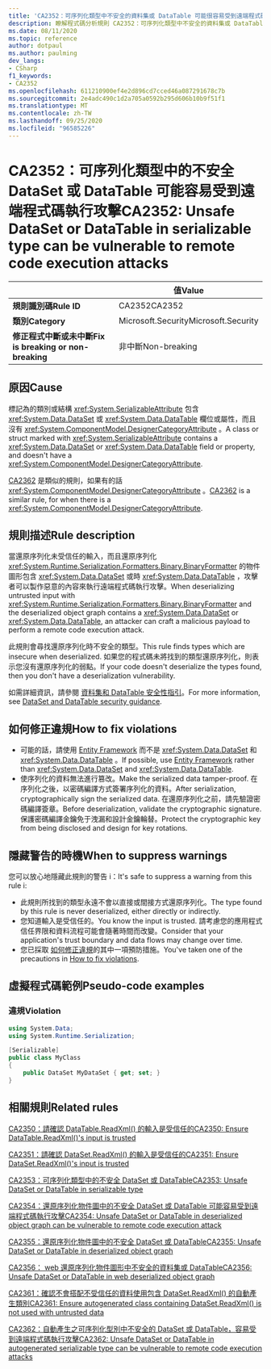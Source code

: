 ```yaml
---
title: 'CA2352：可序列化類型中不安全的資料集或 DataTable 可能很容易受到遠端程式碼執行攻擊 (程式碼分析) '
description: 瞭解程式碼分析規則 CA2352：可序列化類型中不安全的資料集或 DataTable 可能易受遠端程式碼執行攻擊
ms.date: 08/11/2020
ms.topic: reference
author: dotpaul
ms.author: paulming
dev_langs:
- CSharp
f1_keywords:
- CA2352
ms.openlocfilehash: 611210900ef4e2d896cd7cced46a087291678c7b
ms.sourcegitcommit: 2e4adc490c1d2a705a0592b295d606b10b9f51f1
ms.translationtype: MT
ms.contentlocale: zh-TW
ms.lasthandoff: 09/25/2020
ms.locfileid: "96585226"
---
```

# <a name="ca2352-unsafe-dataset-or-datatable-in-serializable-type-can-be-vulnerable-to-remote-code-execution-attacks"></a><span data-ttu-id="fdcda-103">CA2352：可序列化類型中的不安全 DataSet 或 DataTable 可能容易受到遠端程式碼執行攻擊</span><span class="sxs-lookup"><span data-stu-id="fdcda-103">CA2352: Unsafe DataSet or DataTable in serializable type can be vulnerable to remote code execution attacks</span></span>

| | <span data-ttu-id="fdcda-104">值</span><span class="sxs-lookup"><span data-stu-id="fdcda-104">Value</span></span> |
|-|-|
| <span data-ttu-id="fdcda-105">**規則識別碼**</span><span class="sxs-lookup"><span data-stu-id="fdcda-105">**Rule ID**</span></span> |<span data-ttu-id="fdcda-106">CA2352</span><span class="sxs-lookup"><span data-stu-id="fdcda-106">CA2352</span></span>|
| <span data-ttu-id="fdcda-107">**類別**</span><span class="sxs-lookup"><span data-stu-id="fdcda-107">**Category**</span></span> |<span data-ttu-id="fdcda-108">Microsoft.Security</span><span class="sxs-lookup"><span data-stu-id="fdcda-108">Microsoft.Security</span></span>|
| <span data-ttu-id="fdcda-109">**修正程式中斷或未中斷**</span><span class="sxs-lookup"><span data-stu-id="fdcda-109">**Fix is breaking or non-breaking**</span></span> |<span data-ttu-id="fdcda-110">非中斷</span><span class="sxs-lookup"><span data-stu-id="fdcda-110">Non-breaking</span></span>|

## <a name="cause"></a><span data-ttu-id="fdcda-111">原因</span><span class="sxs-lookup"><span data-stu-id="fdcda-111">Cause</span></span>

<span data-ttu-id="fdcda-112">標記為的類別或結構 <xref:System.SerializableAttribute> 包含 <xref:System.Data.DataSet> 或 <xref:System.Data.DataTable> 欄位或屬性，而且沒有 <xref:System.ComponentModel.DesignerCategoryAttribute> 。</span><span class="sxs-lookup"><span data-stu-id="fdcda-112">A class or struct marked with <xref:System.SerializableAttribute> contains a <xref:System.Data.DataSet> or <xref:System.Data.DataTable> field or property, and doesn't have a <xref:System.ComponentModel.DesignerCategoryAttribute>.</span></span>

<span data-ttu-id="fdcda-113">[CA2362](ca2362.md) 是類似的規則，如果有的話 <xref:System.ComponentModel.DesignerCategoryAttribute> 。</span><span class="sxs-lookup"><span data-stu-id="fdcda-113">[CA2362](ca2362.md) is a similar rule, for when there is a <xref:System.ComponentModel.DesignerCategoryAttribute>.</span></span>

## <a name="rule-description"></a><span data-ttu-id="fdcda-114">規則描述</span><span class="sxs-lookup"><span data-stu-id="fdcda-114">Rule description</span></span>

<span data-ttu-id="fdcda-115">當還原序列化未受信任的輸入，而且還原序列化 <xref:System.Runtime.Serialization.Formatters.Binary.BinaryFormatter> 的物件圖形包含 <xref:System.Data.DataSet> 或時 <xref:System.Data.DataTable> ，攻擊者可以製作惡意的內容來執行遠端程式碼執行攻擊。</span><span class="sxs-lookup"><span data-stu-id="fdcda-115">When deserializing untrusted input with <xref:System.Runtime.Serialization.Formatters.Binary.BinaryFormatter> and the deserialized object graph contains a <xref:System.Data.DataSet> or <xref:System.Data.DataTable>, an attacker can craft a malicious payload to perform a remote code execution attack.</span></span>

<span data-ttu-id="fdcda-116">此規則會尋找還原序列化時不安全的類型。</span><span class="sxs-lookup"><span data-stu-id="fdcda-116">This rule finds types which are insecure when deserialized.</span></span> <span data-ttu-id="fdcda-117">如果您的程式碼未將找到的類型還原序列化，則表示您沒有還原序列化的弱點。</span><span class="sxs-lookup"><span data-stu-id="fdcda-117">If your code doesn't deserialize the types found, then you don't have a deserialization vulnerability.</span></span>

<span data-ttu-id="fdcda-118">如需詳細資訊，請參閱 [資料集和 DataTable 安全性指引](https://go.microsoft.com/fwlink/?linkid=2132227)。</span><span class="sxs-lookup"><span data-stu-id="fdcda-118">For more information, see [DataSet and DataTable security guidance](https://go.microsoft.com/fwlink/?linkid=2132227).</span></span>

## <a name="how-to-fix-violations"></a><span data-ttu-id="fdcda-119">如何修正違規</span><span class="sxs-lookup"><span data-stu-id="fdcda-119">How to fix violations</span></span>

- <span data-ttu-id="fdcda-120">可能的話，請使用 [Entity Framework](/ef/) 而不是 <xref:System.Data.DataSet> 和 <xref:System.Data.DataTable> 。</span><span class="sxs-lookup"><span data-stu-id="fdcda-120">If possible, use [Entity Framework](/ef/) rather than <xref:System.Data.DataSet> and <xref:System.Data.DataTable>.</span></span>
- <span data-ttu-id="fdcda-121">使序列化的資料無法進行篡改。</span><span class="sxs-lookup"><span data-stu-id="fdcda-121">Make the serialized data tamper-proof.</span></span> <span data-ttu-id="fdcda-122">在序列化之後，以密碼編譯方式簽署序列化的資料。</span><span class="sxs-lookup"><span data-stu-id="fdcda-122">After serialization, cryptographically sign the serialized data.</span></span> <span data-ttu-id="fdcda-123">在還原序列化之前，請先驗證密碼編譯簽章。</span><span class="sxs-lookup"><span data-stu-id="fdcda-123">Before deserialization, validate the cryptographic signature.</span></span> <span data-ttu-id="fdcda-124">保護密碼編譯金鑰免于洩漏和設計金鑰輪替。</span><span class="sxs-lookup"><span data-stu-id="fdcda-124">Protect the cryptographic key from being disclosed and design for key rotations.</span></span>

## <a name="when-to-suppress-warnings"></a><span data-ttu-id="fdcda-125">隱藏警告的時機</span><span class="sxs-lookup"><span data-stu-id="fdcda-125">When to suppress warnings</span></span>

<span data-ttu-id="fdcda-126">您可以放心地隱藏此規則的警告 i：</span><span class="sxs-lookup"><span data-stu-id="fdcda-126">It's safe to suppress a warning from this rule i:</span></span>

- <span data-ttu-id="fdcda-127">此規則所找到的類型永遠不會以直接或間接方式還原序列化。</span><span class="sxs-lookup"><span data-stu-id="fdcda-127">The type found by this rule is never deserialized, either directly or indirectly.</span></span>
- <span data-ttu-id="fdcda-128">您知道輸入是受信任的。</span><span class="sxs-lookup"><span data-stu-id="fdcda-128">You know the input is trusted.</span></span> <span data-ttu-id="fdcda-129">請考慮您的應用程式信任界限和資料流程可能會隨著時間而改變。</span><span class="sxs-lookup"><span data-stu-id="fdcda-129">Consider that your application's trust boundary and data flows may change over time.</span></span>
- <span data-ttu-id="fdcda-130">您已採取 [如何修正違規](#how-to-fix-violations)的其中一項預防措施。</span><span class="sxs-lookup"><span data-stu-id="fdcda-130">You've taken one of the precautions in [How to fix violations](#how-to-fix-violations).</span></span>

## <a name="pseudo-code-examples"></a><span data-ttu-id="fdcda-131">虛擬程式碼範例</span><span class="sxs-lookup"><span data-stu-id="fdcda-131">Pseudo-code examples</span></span>

### <a name="violation"></a><span data-ttu-id="fdcda-132">違規</span><span class="sxs-lookup"><span data-stu-id="fdcda-132">Violation</span></span>

```csharp
using System.Data;
using System.Runtime.Serialization;

[Serializable]
public class MyClass
{
    public DataSet MyDataSet { get; set; }
}
```

## <a name="related-rules"></a><span data-ttu-id="fdcda-133">相關規則</span><span class="sxs-lookup"><span data-stu-id="fdcda-133">Related rules</span></span>

[<span data-ttu-id="fdcda-134">CA2350：請確認 DataTable.ReadXml() 的輸入是受信任的</span><span class="sxs-lookup"><span data-stu-id="fdcda-134">CA2350: Ensure DataTable.ReadXml()'s input is trusted</span></span>](ca2350.md)

[<span data-ttu-id="fdcda-135">CA2351：請確認 DataSet.ReadXml() 的輸入是受信任的</span><span class="sxs-lookup"><span data-stu-id="fdcda-135">CA2351: Ensure DataSet.ReadXml()'s input is trusted</span></span>](ca2351.md)

[<span data-ttu-id="fdcda-136">CA2353：可序列化類型中的不安全 DataSet 或 DataTable</span><span class="sxs-lookup"><span data-stu-id="fdcda-136">CA2353: Unsafe DataSet or DataTable in serializable type</span></span>](ca2353.md)

[<span data-ttu-id="fdcda-137">CA2354：還原序列化物件圖中的不安全 DataSet 或 DataTable 可能容易受到遠端程式碼執行攻擊</span><span class="sxs-lookup"><span data-stu-id="fdcda-137">CA2354: Unsafe DataSet or DataTable in deserialized object graph can be vulnerable to remote code execution attack</span></span>](ca2354.md)

[<span data-ttu-id="fdcda-138">CA2355：還原序列化物件圖中的不安全 DataSet 或 DataTable</span><span class="sxs-lookup"><span data-stu-id="fdcda-138">CA2355: Unsafe DataSet or DataTable in deserialized object graph</span></span>](ca2355.md)

[<span data-ttu-id="fdcda-139">CA2356： web 還原序列化物件圖形中不安全的資料集或 DataTable</span><span class="sxs-lookup"><span data-stu-id="fdcda-139">CA2356: Unsafe DataSet or DataTable in web deserialized object graph</span></span>](ca2356.md)

[<span data-ttu-id="fdcda-140">CA2361：確認不會搭配不受信任的資料使用包含 DataSet.ReadXml() 的自動產生類別</span><span class="sxs-lookup"><span data-stu-id="fdcda-140">CA2361: Ensure autogenerated class containing DataSet.ReadXml() is not used with untrusted data</span></span>](ca2361.md)

[<span data-ttu-id="fdcda-141">CA2362：自動產生之可序列化型別中不安全的 DataSet 或 DataTable，容易受到遠端程式碼執行攻擊</span><span class="sxs-lookup"><span data-stu-id="fdcda-141">CA2362: Unsafe DataSet or DataTable in autogenerated serializable type can be vulnerable to remote code execution attacks</span></span>](ca2362.md)
